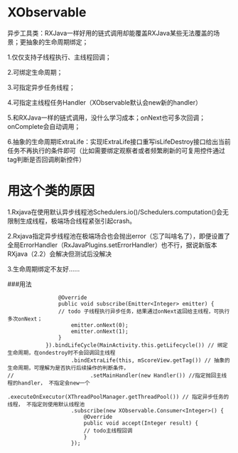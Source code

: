 # XObservable
异步工具类：RXJava一样好用的链式调用却能覆盖RXJava某些无法覆盖的场景；更抽象的生命周期绑定；

1.仅仅支持子线程执行、主线程回调；

2.可绑定生命周期；

3.可指定异步任务线程；

4.可指定主线程任务Handler（XObservable默认会new新的handler）

5.和RXJava一样的链式调用，没什么学习成本；onNext也可多次回调；onComplete会自动调用；

6.抽象的生命周期IExtraLife：实现IExtraLife接口重写isLifeDestroy接口给出当前任务不再执行的条件即可（比如需要绑定观察者或者频繁刷新的可复用控件通过tag判断是否回调刷新控件）

# 用这个类的原因

1.Rxjava在使用默认异步线程池Schedulers.io()/Schedulers.computation()会无限制生成线程，极端场合线程紧张引起crash。

2.Rxjava指定异步线程池在极端场合也会抛出error（忘了叫啥名了），即便设置了全局ErrorHandler（RxJavaPlugins.setErrorHandler）也不行，据说新版本RXjava（2.2）会解决但测试后没解决

3.生命周期绑定不友好……


###用法
```XObservable.create(new XObservable.ObservableOnSubscribe<Integer>() {
                @Override
                public void subscribe(Emitter<Integer> emitter) {
                // todo 子线程执行异步任务，结果通过onNext返回给主线程，可执行多次onNext；
                    emitter.onNext(0);
                    emitter.onNext(1);
                }
            }).bindLifeCycle(MainActivity.this.getLifecycle()) // 绑定生命周期，在ondestroy时不会回调回主线程
                    .bindExtraLife(this, mScoreView.getTag()) // 抽象的生命周期，可理解为是否执行后续操作的判断条件， 
//                        .setMainHandler(new Handler()) //指定抛回主线程的handler， 不指定会new一个
                    .executeOnExecutor(XThreadPoolManager.getThreadPool()) // 指定异步任务的线程， 不指定则使用默认线程池
                    .subscribe(new XObservable.Consumer<Integer>() {
                        @Override
                        public void accept(Integer result) {
                        // todo主线程回调
                        }
                    });
```
